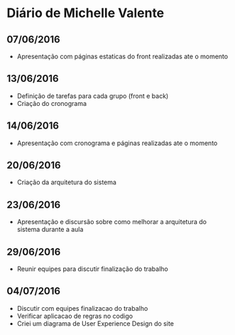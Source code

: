 # Diário de Michelle Valente

## 07/06/2016
* Apresentação com páginas estaticas do front realizadas ate o momento

## 13/06/2016
* Definição de tarefas para cada grupo (front e back)
* Criação do cronograma 

## 14/06/2016
* Apresentação com cronograma e páginas realizadas ate o momento

## 20/06/2016
* Criação da arquitetura do sistema

## 23/06/2016
* Apresentação e discursão sobre como melhorar a arquitetura do sistema durante a aula

## 29/06/2016
* Reunir equipes para discutir finalização do trabalho

## 04/07/2016
* Discutir com equipes finalizacao do trabalho
* Verificar aplicacao de regras no codigo
* Criei um diagrama de User Experience Design do site
